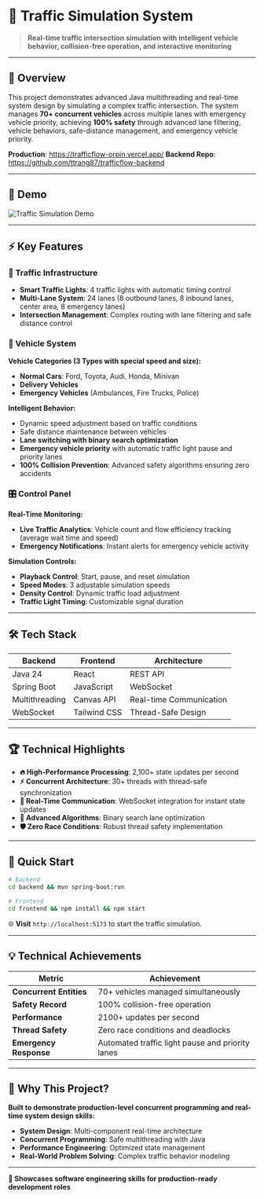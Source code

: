 # 🚦 Traffic Simulation System

> **Real-time traffic intersection simulation with intelligent vehicle behavior, collision-free operation, and interactive monitoring**
---

## 🚀 Overview

This project demonstrates advanced Java multithreading and real-time system design by simulating a complex traffic intersection. The system manages **70+ concurrent vehicles** across multiple lanes with emergency vehicle priority, achieving **100% safety** through advanced lane filtering, vehicle behaviors, safe-distance management, and
emergency vehicle priority. 

**Production**: https://trafficflow-orpin.vercel.app/
**Backend Repo**: https://github.com/ttrang87/trafficflow-backend

---
## 🎥 Demo

![Traffic Simulation Demo](demo/demo.gif)

---

## ⚡ Key Features

### 🚥 Traffic Infrastructure
- **Smart Traffic Lights**: 4 traffic lights with automatic timing control
- **Multi-Lane System**: 24 lanes (8 outbound lanes, 8 inbound lanes, center area, 8 emergency lanes)  
- **Intersection Management**: Complex routing with lane filtering and safe distance control

### 🚗 Vehicle System

**Vehicle Categories (3 Types with special speed and size):**
- **Normal Cars**: Ford, Toyota, Audi, Honda, Minivan
- **Delivery Vehicles**  
- **Emergency Vehicles** (Ambulances, Fire Trucks, Police)

**Intelligent Behavior:**
- Dynamic speed adjustment based on traffic conditions
- Safe distance maintenance between vehicles
- **Lane switching with binary search optimization**
- **Emergency vehicle priority** with automatic traffic light pause and priority lanes
- **100% Collision Prevention**: Advanced safety algorithms ensuring zero accidents

### 🎛️ Control Panel

**Real-Time Monitoring:**
- **Live Traffic Analytics**: Vehicle count and flow efficiency tracking (average wait time and speed)
- **Emergency Notifications**: Instant alerts for emergency vehicle activity

**Simulation Controls:**
- **Playback Control**: Start, pause, and reset simulation
- **Speed Modes**: 3 adjustable simulation speeds
- **Density Control**: Dynamic traffic load adjustment
- **Traffic Light Timing**: Customizable signal duration

---

## 🛠️ Tech Stack

| **Backend** | **Frontend** | **Architecture** |
|-------------|--------------|------------------|
| Java 24 | React | REST API |
| Spring Boot | JavaScript | WebSocket |
| Multithreading | Canvas API | Real-time Communication |
| WebSocket | Tailwind CSS | Thread-Safe Design |

---

## 🏆 Technical Highlights

- **🔥 High-Performance Processing**: 2,100+ state updates per second
- **⚡ Concurrent Architecture**: 30+ threads with thread-safe synchronization
- **📡 Real-Time Communication**: WebSocket integration for instant state updates
- **🧠 Advanced Algorithms**: Binary search lane optimization
- **🛡️ Zero Race Conditions**: Robust thread safety implementation

---

## 🚀 Quick Start

```bash
# Backend
cd backend && mvn spring-boot:run

# Frontend  
cd frontend && npm install && npm start
```

🌐 **Visit** `http://localhost:5173` to start the traffic simulation.

---

## 💡 Technical Achievements

| **Metric** | **Achievement** |
|------------|-----------------|
| **Concurrent Entities** | 70+ vehicles managed simultaneously |
| **Safety Record** | 100% collision-free operation |
| **Performance** | 2100+ updates per second |
| **Thread Safety** | Zero race conditions and deadlocks |
| **Emergency Response** | Automated traffic light pause and priority lanes |

---

## 🎯 Why This Project?

**Built to demonstrate production-level concurrent programming and real-time system design skills:**

- **System Design**: Multi-component real-time architecture
- **Concurrent Programming**: Safe multithreading with Java
- **Performance Engineering**: Optimized state management
- **Real-World Problem Solving**: Complex traffic behavior modeling

---

**💼 Showcases software engineering skills for production-ready development roles**
